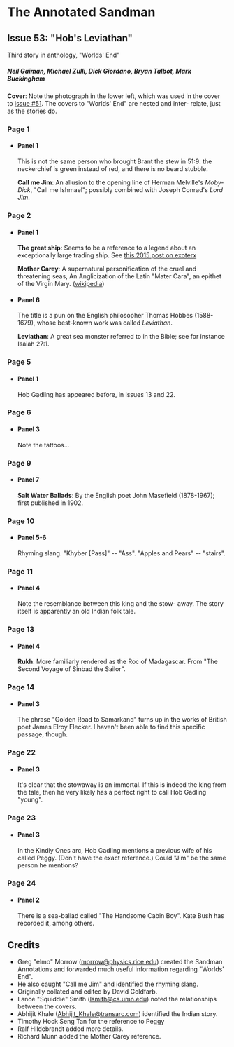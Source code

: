 # The Annotated Sandman

## Issue 53: "Hob's Leviathan"

Third story in anthology, "Worlds' End"

##### Neil Gaiman, Michael Zulli, Dick Giordano, Bryan Talbot, Mark Buckingham

**Cover**: Note the photograph in the lower left, which was used in the cover to [issue #51](sandman.51.md). The covers to "Worlds' End" are nested and inter- relate, just as the stories do.

### Page 1

- #### Panel 1

  This is not the same person who brought Brant the stew in 51:9: the neckerchief is green instead of red, and there is no beard stubble.

  **Call me Jim**: An allusion to the opening line of Herman Melville's _Moby-Dick_, "Call me Ishmael"; possibly combined with Joseph Conrad's _Lord Jim_.

### Page 2

- #### Panel 1

  **The great ship**: Seems to be a reference to a legend about an exceptionally large trading ship. See [this 2015 post on exoterx](https://esoterx.com/2015/03/05/the-great-ship-of-new-haven-phantoms-puritan-hippies-and-the-reformation/)

  **Mother Carey**: A supernatural personification of the cruel and threatening seas, An Anglicization of the Latin "Mater Cara", an epithet of the Virgin Mary. ([wikipedia](https://en.wikipedia.org/wiki/Mother_Carey))

- #### Panel 6

  The title is a pun on the English philosopher Thomas Hobbes (1588-1679), whose best-known work was called _Leviathan_.

  **Leviathan**: A great sea monster referred to in the Bible; see for instance Isaiah 27:1.

### Page 5

- #### Panel 1

  Hob Gadling has appeared before, in issues 13 and 22.

### Page 6

- #### Panel 3

  Note the tattoos...

### Page 9

- #### Panel 7

  **Salt Water Ballads**: By the English poet John Masefield (1878-1967); first published in 1902.

### Page 10

- #### Panel 5-6

  Rhyming slang. "Khyber [Pass]" -- "Ass". "Apples and Pears" -- "stairs".

### Page 11

- #### Panel 4

  Note the resemblance between this king and the stow- away. The story itself is apparently an old Indian folk tale.

### Page 13

- #### Panel 4

  **Rukh**: More familiarly rendered as the Roc of Madagascar. From "The Second Voyage of Sinbad the Sailor".

### Page 14

- #### Panel 3

  The phrase "Golden Road to Samarkand" turns up in the works of British poet James Elroy Flecker. I haven't been able to find this specific passage, though.

### Page 22

- #### Panel 3

  It's clear that the stowaway is an immortal. If this is indeed the king from the tale, then he very likely has a perfect right to call Hob Gadling "young".

### Page 23

- #### Panel 3

  In the Kindly Ones arc, Hob Gadling mentions a previous wife of his called Peggy. (Don't have the exact reference.) Could "Jim" be the same person he mentions?

### Page 24

- #### Panel 2

  There is a sea-ballad called "The Handsome Cabin Boy". Kate Bush has recorded it, among others.

## Credits

- Greg "elmo" Morrow (morrow@physics.rice.edu) created the Sandman Annotations and forwarded much useful information regarding "Worlds' End".
- He also caught "Call me Jim" and identified the rhyming slang.
- Originally collated and edited by David Goldfarb.
- Lance "Squiddie" Smith (lsmith@cs.umn.edu) noted the relationships between the covers.
- Abhijit Khale (Abhijit_Khale@transarc.com) identified the Indian story.
- Timothy Hock Seng Tan for the reference to Peggy
- Ralf Hildebrandt added more details.
- Richard Munn added the Mother Carey reference.
